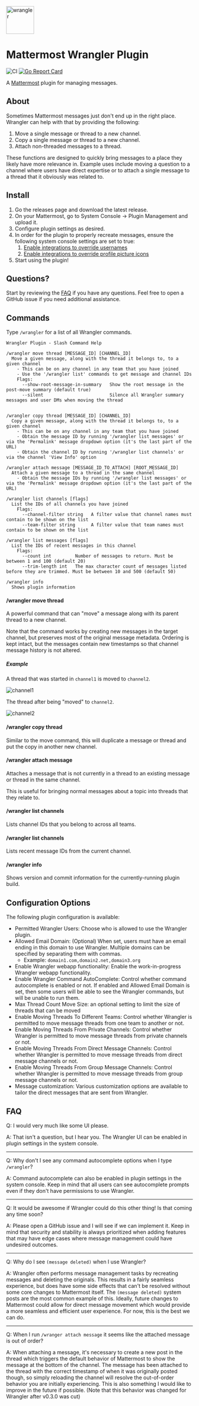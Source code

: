 <img src="https://github.com/gabrieljackson/mattermost-plugin-wrangler/blob/master/assets/profile.png?raw=true" width="75" height="75" alt="wrangler">

# Mattermost Wrangler Plugin

![CI](https://github.com/gabrieljackson/mattermost-plugin-wrangler/actions/workflows/ci.yaml/badge.svg) [![Go Report Card](https://goreportcard.com/badge/github.com/gabrieljackson/mattermost-plugin-wrangler)](https://goreportcard.com/report/github.com/gabrieljackson/mattermost-plugin-wrangler)

A [Mattermost](https://mattermost.com) plugin for managing messages.

## About

Sometimes Mattermost messages just don't end up in the right place. Wrangler can help with that by providing the following:

  1. Move a single message or thread to a new channel.
  2. Copy a single message or thread to a new channel.
  3. Attach non-threaded messages to a thread.

These functions are designed to quickly bring messages to a place they likely have more relevance in. Example uses include moving a question to a channel where users have direct expertise or to attach a single message to a thread that it obviously was related to.

## Install

1. Go the releases page and download the latest release.
2. On your Mattermost, go to System Console -> Plugin Management and upload it.
3. Configure plugin settings as desired.
4. In order for the plugin to properly recreate messages, ensure the following system console settings are set to true:
    1. [Enable integrations to override usernames](https://docs.mattermost.com/administration/config-settings.html#enable-integrations-to-override-usernames)
    2. [Enable integrations to override profile picture icons](https://docs.mattermost.com/administration/config-settings.html#enable-integrations-to-override-profile-picture-icons)
5. Start using the plugin!

## Questions?

Start by reviewing the [FAQ](#faq) if you have any questions. Feel free to open a GitHub issue if you need additional assistance.

## Commands

Type `/wrangler` for a list of all Wrangler commands.

```
Wrangler Plugin - Slash Command Help

/wrangler move thread [MESSAGE_ID] [CHANNEL_ID]
  Move a given message, along with the thread it belongs to, to a given channel
    - This can be on any channel in any team that you have joined
    - Use the '/wrangler list' commands to get message and channel IDs
    Flags:
      --show-root-message-in-summary   Show the root message in the post-move summary (default true)
      --silent                         Silence all Wrangler summary messages and user DMs when moving the thread


/wrangler copy thread [MESSAGE_ID] [CHANNEL_ID]
  Copy a given message, along with the thread it belongs to, to a given channel
    - This can be on any channel in any team that you have joined
    - Obtain the message ID by running '/wrangler list messages' or via the 'Permalink' message dropdown option (it's the last part of the URL)
    - Obtain the channel ID by running '/wrangler list channels' or via the channel 'View Info' option

/wrangler attach message [MESSAGE_ID_TO_ATTACH] [ROOT_MESSAGE_ID]
  Attach a given message to a thread in the same channel
    - Obtain the message IDs by running '/wrangler list messages' or via the 'Permalink' message dropdown option (it's the last part of the URL)

/wrangler list channels [flags]
  List the IDs of all channels you have joined
    Flags:
      --channel-filter string   A filter value that channel names must contain to be shown on the list
      --team-filter string      A filter value that team names must contain to be shown on the list

/wrangler list messages [flags]
  List the IDs of recent messages in this channel
    Flags:
      --count int         Number of messages to return. Must be between 1 and 100 (default 20)
      --trim-length int   The max character count of messages listed before they are trimmed. Must be between 10 and 500 (default 50)

/wrangler info
  Shows plugin information
```

#### /wrangler move thread

A powerful command that can "move" a message along with its parent thread to a new channel.

Note that the command works by creating new messages in the target channel, but preserves most of the original message metadata. Ordering is kept intact, but the messages contain new timestamps so that channel message history is not altered.

##### Example

A thread that was started in `channel1` is moved to `channel2`.

![channel1](https://user-images.githubusercontent.com/3694686/73672948-d1066380-467b-11ea-9772-097f9fdfcdf0.png)

The thread after being "moved" to `channel2`.

![channel2](https://user-images.githubusercontent.com/3694686/73672959-d499ea80-467b-11ea-97dc-4a2e33c8829e.png)

#### /wrangler copy thread

Similar to the move command, this will duplicate a message or thread and put the copy in another new channel.

#### /wrangler attach message

Attaches a message that is not currently in a thread to an existing message or thread in the same channel.

This is useful for bringing normal messages about a topic into threads that they relate to.

#### /wrangler list channels

Lists channel IDs that you belong to across all teams.

#### /wrangler list channels

Lists recent message IDs from the current channel.

#### /wrangler info

Shows version and commit information for the currently-running plugin build.

## Configuration Options

The following plugin configuration is available:

 - Permitted Wrangler Users: Choose who is allowed to use the Wrangler plugin.
 - Allowed Email Domain: (Optional) When set, users must have an email ending in this domain to use Wrangler. Multiple domains can be specified by separating them with commas.
   - Example: `domain1.com,domain2.net,domain3.org`
 - Enable Wrangler webapp functionality: Enable the work-in-progress Wrangler webapp functionality.
 - Enable Wrangler Command AutoComplete: Control whether command autocomplete is enabled or not. If enabled and Allowed Email Domain is set, then some users will be able to see the Wrangler commands, but will be unable to run them.
 - Max Thread Count Move Size: an optional setting to limit the size of threads that can be moved
 - Enable Moving Threads To Different Teams: Control whether Wrangler is permitted to move message threads from one team to another or not.
 - Enable Moving Threads From Private Channels: Control whether Wrangler is permitted to move message threads from private channels or not.
 - Enable Moving Threads From Direct Message Channels: Control whether Wrangler is permitted to move message threads from direct message channels or not.
 - Enable Moving Threads From Group Message Channels: Control whether Wrangler is permitted to move message threads from group message channels or not.
 - Message customization: Various customization options are available to tailor the direct messages that are sent from Wrangler.

## FAQ

Q: I would very much like some UI please.

A: That isn't a question, but I hear you. The Wrangler UI can be enabled in plugin settings in the system console.

---

Q: Why don't I see any command autocomplete options when I type `/wrangler`?

A: Command autocomplete can also be enabled in plugin settings in the system console. Keep in mind that all users can see autocomplete prompts even if they don't have permissions to use Wrangler.

---

Q: It would be awesome if Wrangler could do this other thing! Is that coming any time soon?

A: Please open a GitHub issue and I will see if we can implement it. Keep in mind that security and stability is always prioritized when adding features that may have edge cases where message management could have undesired outcomes.

---

Q: Why do I see `(message deleted)` when I use Wrangler?

A: Wrangler often performs message management tasks by recreating messages and deleting the originals. This results in a fairly seamless experience, but does have some side effects that can't be resolved without some core changes to Mattermost itself. The `(message deleted)` system posts are the most common example of this. Ideally, future changes to Mattermost could allow for direct message movement which would provide a more seamless and efficient user experience. For now, this is the best we can do.

---

Q: When I run `/wranger attach message` it seems like the attached message is out of order?

A: When attaching a message, it's necessary to create a new post in the thread which triggers the default behavior of Mattermost to show the message at the bottom of the channel. The message has been attached to the thread with the correct timestamp of when it was originally posted though, so simply reloading the channel will resolve the out-of-order behavior you are initially experiencing. This is also something I would like to improve in the future if possible. (Note that this behavior was changed for Wrangler after v0.3.0 was cut)

